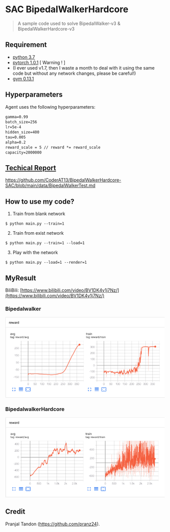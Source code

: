 # SAC BipedalWalkerHardcore

> A sample code used to solve BipedalWalker-v3 & BipedalWalkerHardcore-v3

## Requirement

* [python 3.7](https://www.python.org) 
* [pytorch 1.0.1](https://pytorch.org/) [ Warning ! ]
* (I ever used v1.7, then I waste a month to deal with it using the same code but without any network changes, please be careful!)
* [gym 0.13.1](https://github.com/openai/gym)


## Hyperparameters

Agent uses the following hyperparameters:

```
gamma=0.99
batch_size=256
lr=5e-4
hidden_size=400
tau=0.005
alpha=0.2
reward_scale = 5 // reward *= reward_scale
capacity=2000000
```

## [Techical Report](data/BipedalWalkerTest.md)

https://github.com/CoderAT13/BipedalWalkerHardcore-SAC/blob/main/data/BipedalWalkerTest.md

## How to use my code?

1. Train from blank network

```dotnetcli
$ python main.py --train=1
```

2. Train from exist network

```dotnetcli
$ python main.py --train=1 --load=1
```

3. Play with the network

```dotnetcli
$ python main.py --load=1 --render=1
```

## MyResult

BiliBili: [https://www.bilibili.com/video/BV1DK4y1j7Nz/](https://www.bilibili.com/video/BV1DK4y1j7Nz/)

### Bipedalwalker

![](imgs/normal.png)

### BipedalwalkerHardcore

![](imgs/hardcore.png)

## Credit

Pranjal Tandon (https://github.com/pranz24).
